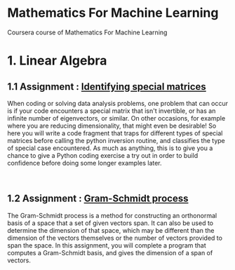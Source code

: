 # Mathematics For Machine Learning
Coursera course of Mathematics For Machine Learning

# 1. Linear Algebra

## 1.1 Assignment : [Identifying special matrices](https://github.com/gaussian37/Mathematics-For-Machine-Learning/blob/master/01.%20Linear%20Algebra/01.%20Identifying%20Special%20Matrices/IdentifyingSpecialMatrices.ipynb)
When coding or solving data analysis problems, one problem that can occur is if your code encounters a special matrix that isn't invertible, 
or has an infinite number of eigenvectors, or similar. 
On other occasions, for example where you are reducing dimensionality, that might even be desirable! 
So here you will write a code fragment that traps for different types of special matrices before calling the python inversion routine, 
and classifies the type of special case encountered. 
As much as anything, this is to give you a chance to give a Python coding exercise a try out in order to build confidence before doing some longer examples later.

<br>

## 1.2 Assignment : [Gram-Schmidt process](https://github.com/gaussian37/Mathematics-For-Machine-Learning/blob/master/01.%20Linear%20Algebra/02.%20GramSchmidtProcess/GramSchmidtProcess.ipynb)
The Gram-Schmidt process is a method for constructing an orthonormal basis of a space that a set of given vectors span. It can also be used to determine the dimension of that space, which may be different than the dimension of the vectors themselves or the number of vectors provided to span the space.
In this assignment, you will complete a program that computes a Gram-Schmidt basis, and gives the dimension of a span of vectors.